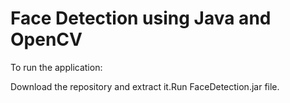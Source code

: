 # Face Detection using Java and OpenCV

To run the application:

Download the repository and extract it.Run FaceDetection.jar file.
